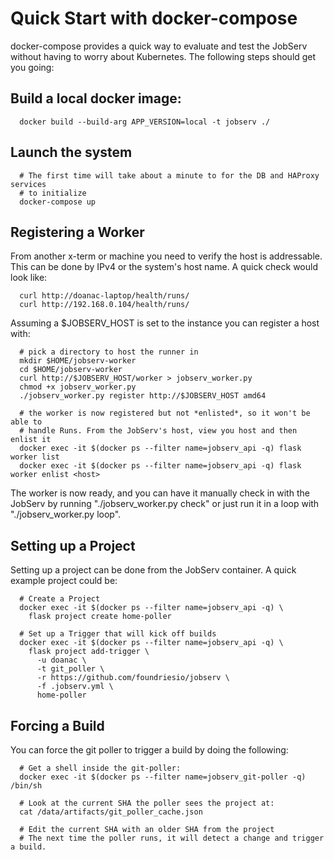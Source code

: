 # Quick Start with docker-compose

docker-compose provides a quick way to evaluate and test the JobServ without
having to worry about Kubernetes. The following steps should get you going:

## Build a local docker image:
~~~
  docker build --build-arg APP_VERSION=local -t jobserv ./
~~~

## Launch the system
~~~
  # The first time will take about a minute to for the DB and HAProxy services
  # to initialize
  docker-compose up
~~~

## Registering a Worker
From another x-term or machine you need to verify the host is addressable. This
can be done by IPv4 or the system's host name. A quick check would look like:
~~~
  curl http://doanac-laptop/health/runs/
  curl http://192.168.0.104/health/runs/
~~~

Assuming a $JOBSERV_HOST is set to the instance you can register a host with:
~~~
  # pick a directory to host the runner in
  mkdir $HOME/jobserv-worker
  cd $HOME/jobserv-worker
  curl http://$JOBSERV_HOST/worker > jobserv_worker.py
  chmod +x jobserv_worker.py
  ./jobserv_worker.py register http://$JOBSERV_HOST amd64

  # the worker is now registered but not *enlisted*, so it won't be able to
  # handle Runs. From the JobServ's host, view you host and then enlist it
  docker exec -it $(docker ps --filter name=jobserv_api -q) flask worker list
  docker exec -it $(docker ps --filter name=jobserv_api -q) flask worker enlist <host>
~~~

The worker is now ready, and you can have it manually check in with the JobServ
by running "./jobserv_worker.py check" or just run it in a loop with
"./jobserv_worker.py loop".


## Setting up a Project
Setting up a project can be done from the JobServ container. A quick example
project could be:
~~~
  # Create a Project
  docker exec -it $(docker ps --filter name=jobserv_api -q) \
    flask project create home-poller

  # Set up a Trigger that will kick off builds
  docker exec -it $(docker ps --filter name=jobserv_api -q) \
    flask project add-trigger \
      -u doanac \
      -t git_poller \
      -r https://github.com/foundriesio/jobserv \
      -f .jobserv.yml \
      home-poller
~~~

## Forcing a Build
You can force the git poller to trigger a build by doing the following:
~~~
  # Get a shell inside the git-poller:
  docker exec -it $(docker ps --filter name=jobserv_git-poller -q) /bin/sh

  # Look at the current SHA the poller sees the project at:
  cat /data/artifacts/git_poller_cache.json

  # Edit the current SHA with an older SHA from the project
  # The next time the poller runs, it will detect a change and trigger a build.
~~~
